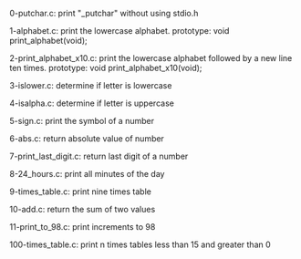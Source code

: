 0-putchar.c:
	print "_putchar" without using
	stdio.h

1-alphabet.c:
	print the lowercase alphabet.
    prototype: void print_alphabet(void);

2-print_alphabet_x10.c:
    print the lowercase alphabet
	followed by a new line ten times.
	prototype: void print_alphabet_x10(void);

3-islower.c:
	determine if letter is lowercase

4-isalpha.c:
	determine if letter is uppercase

5-sign.c:
	print the symbol of a number

6-abs.c:
    return absolute value of number

7-print_last_digit.c:
	return last digit of a number

8-24_hours.c:
	print all minutes of the day

9-times_table.c:
	print nine times table

10-add.c:
	return the sum of two values

11-print_to_98.c:
	print increments to 98

100-times_table.c:
	print n times tables less than 15
	and greater than 0
